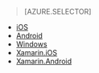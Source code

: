 > [AZURE.SELECTOR]
- [iOS](../articles/app-service-mobile-ios-get-started-offline-data.md)
- [Android](../articles/app-service-mobile-android-get-started-offline-data.md)
- [Windows](../articles/app-service-mobile-windows-store-dotnet-get-started-offline-data.md)
- [Xamarin.iOS](../articles/app-service-mobile-xamarin-ios-get-started-offline-data.md)
- [Xamarin.Android](../articles/app-service-mobile-xamarin-android-get-started-offline-data.md)

<!---HONumber=AcomDC_1203_2015-->